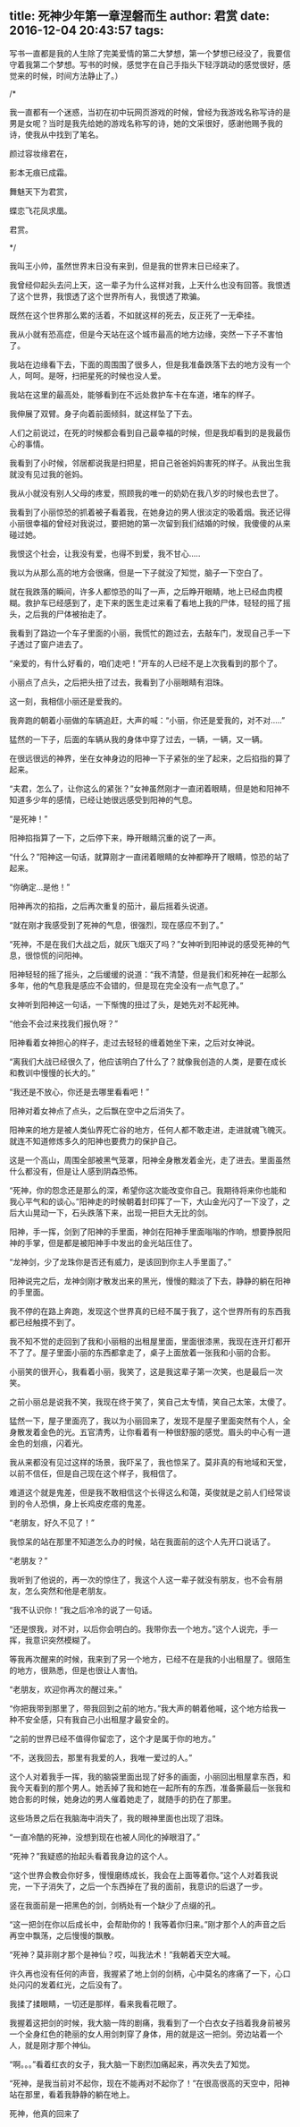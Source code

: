 title: 死神少年第一章涅磐而生
author: 君赏
date: 2016-12-04 20:43:57
tags:
---
写书一直都是我的人生除了完美爱情的第二大梦想，第一个梦想已经没了，我要信守着我第二个梦想。写书的时候，感觉字在自己手指头下轻浮跳动的感觉很好，感觉来的时候，时间方法静止了。）

/*

我一直都有一个迷惑，当初在初中玩网页游戏的时候，曾经为我游戏名称写诗的是男是女呢？当时是我先给她的游戏名称写的诗，她的文采很好，感谢他赐予我的诗，使我从中找到了笔名。

颜过容妆缘君在，

影本无痕已成霜。

舞魅天下为君赏，

蝶恋飞花凤求凰。

君赏。

*/

我叫王小帅，虽然世界末日没有来到，但是我的世界末日已经来了。

我曾经仰起头去问上天，这一辈子为什么这样对我，上天什么也没有回答。我恨透了这个世界，我恨透了这个世界所有人，我恨透了欺骗。

既然在这个世界那么累的活着，不如就这样的死去，反正死了一无牵挂。

我从小就有恐高症，但是今天站在这个城市最高的地方边缘，突然一下子不害怕了。

我站在边缘看下去，下面的周围围了很多人，但是我准备跌落下去的地方没有一个人，呵呵。是呀，扫把星死的时候也没人爱。

我站在这里的最高处，能够看到在不远处救护车卡在车道，堵车的样子。

我伸展了双臂。身子向着前面倾斜，就这样坠了下去。

人们之前说过，在死的时候都会看到自己最幸福的时候，但是我却看到的是我最伤心的事情。

我看到了小时候，邻居都说我是扫把星，把自己爸爸妈妈害死的样子。从我出生我就没有见过我的爸妈。

我从小就没有别人父母的疼爱，照顾我的唯一的奶奶在我八岁的时候也去世了。

我看到了小丽惊恐的抓着被子看着我，在她身边的男人很淡定的吸着烟。我还记得小丽很幸福的曾经对我说过，要把她的第一次留到我们结婚的时候，我傻傻的从来碰过她。

我恨这个社会，让我没有爱，也得不到爱，我不甘心.....

我以为从那么高的地方会很痛，但是一下子就没了知觉，脑子一下空白了。

就在我跌落的瞬间，许多人都惊恐的叫了一声，之后睁开眼睛，地上已经血肉模糊。救护车已经感到了，走下来的医生走过来看了看地上我的尸体，轻轻的摇了摇头，之后我的尸体被抬走了。

我看到了路边一个车子里面的小丽，我慌忙的跑过去，去敲车门，发现自己手一下子透过了窗户进去了。

“亲爱的，有什么好看的，咱们走吧！”开车的人已经不是上次我看到的那个了。

小丽点了点头，之后把头扭了过去，我看到了小丽眼睛有泪珠。

这一刻，我相信小丽还是爱我的。

我奔跑的朝着小丽做的车辆追赶，大声的喊：“小丽，你还是爱我的，对不对.....”

猛然的一下子，后面的车辆从我的身体中穿了过去，一辆，一辆，又一辆。

在很远很远的神界，坐在女神身边的阳神一下子紧张的坐了起来，之后掐指的算了起来。

“夫君，怎么了，让你这么的紧张？”女神虽然刚才一直闭着眼睛，但是她和阳神不知道多少年的感情，已经让她很远感受到阳神的气息。

“是死神！”

阳神掐指算了一下，之后停下来，睁开眼睛沉重的说了一声。

“什么？”阳神这一句话，就算刚才一直闭着眼睛的女神都睁开了眼睛，惊恐的站了起来。

“你确定...是他！”

阳神再次的掐指，之后再次重复的茄汁，最后摇着头说道。

“就在刚才我感受到了死神的气息，很强烈，现在感应不到了。”

“死神，不是在我们大战之后，就灰飞烟灭了吗？”女神听到阳神说的感受死神的气息，很惊慌的问阳神。

阳神轻轻的摇了摇头，之后缓缓的说道：“我不清楚，但是我们和死神在一起那么多年，他的气息我是感应不会错的，但是现在完全没有一点气息了。”

女神听到阳神这一句话，一下惭愧的扭过了头，是她先对不起死神。

“他会不会过来找我们报仇呀？”

阳神看着女神担心的样子，走过去轻轻的缠着她坐下来，之后对女神说。

“离我们大战已经很久了，他应该明白了什么了？就像我创造的人类，是要在成长和教训中慢慢的长大的。”

“我还是不放心，你还是去哪里看看吧！”

阳神对着女神点了点头，之后飘在空中之后消失了。

阳神来的地方是被人类仙界死亡谷的地方，任何人都不敢走进，走进就魂飞魄灭。就连不知道修炼多久的阳神也要费力的保护自己。

这是一个高山，周围全部被黑气笼罩，阳神全身散发着金光，走了进去。里面虽然什么都没有，但是让人感到阴森恐怖。

“死神，你的怨念还是那么的深，希望你这次能改变你自己。我期待将来你也能和我心平气和的谈心。”阳神走的时候朝着封印挥了一下，大山金光闪了一下没了，之后大山晃动一下，石头跌落下来，出现一把巨大无比的剑。

阳神，手一挥，剑到了阳神的手里面，神剑在阳神手里面嗡嗡的作响，想要挣脱阳神的手掌，但是都是被阳神手中发出的金光站压住了。

“龙神剑，少了龙珠你是否还有威力，是该回到你主人手里面了。”

阳神说完之后，龙神剑刚才散发出来的黑光，慢慢的黯淡了下去，静静的躺在阳神的手里面。

我不停的在路上奔跑，发现这个世界真的已经不属于我了，这个世界所有的东西我都已经触摸不到了。

我不知不觉的走回到了我和小丽租的出租屋里面，里面很漆黑，我现在连开灯都开不了了。屋子里面小丽的东西都拿走了，桌子上面放着一张我和小丽的合影。

小丽笑的很开心，我看着小丽，我笑了，这是我这辈子第一次笑，也是最后一次笑。

之前小丽总是说我不笑，我现在终于笑了，笑自己太专情，笑自己太笨，太傻了。

猛然一下，屋子里面亮了，我以为小丽回来了，发现不是屋子里面突然有个人，全身散发着金色的光。五官清秀，让你看着有一种很舒服的感觉。眉头的中心有一道金色的划痕，闪着光。

我从来都没有见过这样的场景，我吓呆了，我也惊呆了。莫非真的有地域和天堂，以前不信任，但是自己现在这个样子，我相信了。

难道这个就是鬼差，但是我不敢相信这个长得这么和蔼，英俊就是之前人们经常谈到的令人恐惧，身上长鸡皮疙瘩的鬼差。

“老朋友，好久不见了！”

我惊呆的站在那里不知道怎么办的时候，站在我面前的这个人先开口说话了。

“老朋友？”

我听到了他说的，再一次的惊住了，我这个人这一辈子就没有朋友，也不会有朋友，怎么突然和他是老朋友。

“我不认识你！”我之后冷冷的说了一句话。

“还是恨我，对不对，以后你会明白的。我带你去一个地方。”这个人说完，手一挥，我意识突然模糊了。

等我再次醒来的时候，我来到了另一个地方，已经不在是我的小出租屋了。很陌生的地方，很熟悉，但是也很让人害怕。

“老朋友，欢迎你再次的醒过来。”

“你把我带到那里了，带我回到之前的地方。”我大声的朝着他喊，这个地方给我一种不安全感，只有我自己小出租屋才最安全的。

“之前的世界已经不值得你留恋了，这个才是属于你的地方。”

“不，送我回去，那里有我爱的人，我唯一爱过的人。”

这个人对着我手一挥，我的脑袋里面出现了好多的画面，小丽回出租屋拿东西，和我今天看到的那个男人。她丢掉了我和她在一起所有的东西，准备撕最后一张我和她合影的时候，她身边的男人催着她走了，就随手的扔在了那里。

这些场景之后在我脑海中消失了，我的眼神里面也出现了泪珠。

“一直冷酷的死神，没想到现在也被人同化的掉眼泪了。”

“死神？”我疑惑的抬起头看着我身边的这个人。

“这个世界会教会你好多，慢慢磨练成长，我会在上面等着你。”这个人对着我说完，一下子消失了，之后一个东西掉在了我的面前，我意识的后退了一步。

竖在我面前是一把黑色的剑，剑柄处有一个缺少了点缀的孔。

“这一把剑在你以后成长中，会帮助你的！我等着你归来。”刚才那个人的声音之后再空中飘荡，之后慢慢的飘散。

“死神？莫非刚才那个是神仙？哎，叫我法术！”我朝着天空大喊。

许久再也没有任何的声音，我握紧了地上剑的剑柄，心中莫名的疼痛了一下，心口处闪闪的发着红光，之后没有了。

我揉了揉眼睛，一切还是那样，看来我看花眼了。

我握着这把剑的时候，我大脑一阵的剧痛，我看到了一个白衣女子挡着我身前被另一个全身红色的艳丽的女人用剑刺穿了身体，用的就是这一把剑。旁边站着一个人，就是刚才那个神仙。

“啊。。。”看着红衣的女子，我大脑一下剧烈加痛起来，再次失去了知觉。

“死神，是我当前对不起你，现在不能再对不起你了！”在很高很高的天空中，阳神站在那里，看着我静静的躺在地上。

死神，他真的回来了

